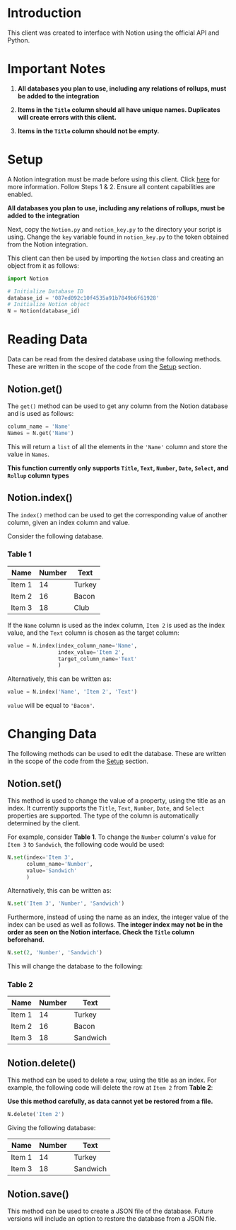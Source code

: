 # Introduction

This client was created to interface with Notion using the official API and Python.

# Important Notes


1. **All databases you plan to use, including any relations of rollups, must be added to the integration**

2. **Items in the `Title` column should all have unique names. Duplicates will create errors with this client.**

3. **Items in the `Title` column should not be empty.**

# Setup

A Notion integration must be made before using this client. Click [here](https://developers.notion.com/docs/getting-started) for more information. 
Follow Steps 1 & 2. Ensure all content capabilities are enabled.

**All databases you plan to use, including any relations of rollups, must be added to the integration**

Next, copy the `Notion.py` and `notion_key.py` to the directory your script is using.
Change the `key` variable found in `notion_key.py` to the token obtained from the Notion integration.

This client can then be used by importing the `Notion` class and creating an object from it as follows:

```python
import Notion

# Initialize Database ID
database_id = '087ed092c10f4535a91b7849b6f61928'
# Initialize Notion object 
N = Notion(database_id)
```

# Reading Data

Data can be read from the desired database using the following methods. 
These are written in the scope of the code from the [Setup](#Setup) section.

## Notion.get()

The `get()` method can be used to get any column from the Notion database and is used as follows:

```python
column_name = 'Name'
Names = N.get('Name')
```

This will return a `list` of all the elements in the `'Name'` column and store the value in `Names`.

**This function currently only supports `Title`, `Text`, `Number`, `Date`, `Select`, and `Rollup` column types**

## Notion.index()

The `index()` method can be used to get the corresponding value of another column, given an index column and value.

Consider the following database.

### Table 1

| Name   | Number | Text   |
|--------|--------|--------|
| Item 1 | 14     | Turkey |
| Item 2 | 16     | Bacon  |
| Item 3 | 18     | Club   |

If the `Name` column is used as the index column, `Item 2` is used as the index value, and the `Text` column is chosen as the target column:

```python
value = N.index(index_column_name='Name', 
                index_value='Item 2', 
                target_column_name='Text'
                )
```
Alternatively, this can be written as:
```python
value = N.index('Name', 'Item 2', 'Text')
```

`value` will be equal to `'Bacon'`.

# Changing Data

The following methods can be used to edit the database. 
These are written in the scope of the code from the [Setup](#Setup) section.

## Notion.set()

This method is used to change the value of a property, using the title as an index. It currently supports the `Title`, `Text`, `Number`, `Date`, and `Select` properties are supported. 
The type of the column is automatically determined by the client.

For example, consider **Table 1**. To change the `Number` column's value for `Item 3` to `Sandwich`, the following code would be used:

```python
N.set(index='Item 3',
      column_name='Number',
      value='Sandwich'
      )
```

Alternatively, this can be written as:

```python
N.set('Item 3', 'Number', 'Sandwich')
```

Furthermore, instead of using the name as an index, the integer value of the index can be used as well as follows. **The integer index may not be in the order as seen on the Notion interface. Check the `Title` column beforehand.**
```python
N.set(2, 'Number', 'Sandwich')
```

This will change the database to the following:

### Table 2

| Name   | Number | Text     |
|--------|--------|----------|
| Item 1 | 14     | Turkey   |
| Item 2 | 16     | Bacon    |
| Item 3 | 18     | Sandwich |

## Notion.delete()

This method can be used to delete a row, using the title as an index. 
For example, the following code will delete the row at `Item 2` from **Table 2**:

**Use this method carefully, as data cannot yet be restored from a file.**

```python
N.delete('Item 2')
```

Giving the following database:

| Name   | Number | Text     |
|--------|--------|----------|
| Item 1 | 14     | Turkey   |
| Item 3 | 18     | Sandwich |

## Notion.save()

This method can be used to create a JSON file of the database. 
Future versions will include an option to restore the database from a JSON file.